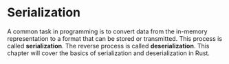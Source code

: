 # Serialization

A common task in programming is to convert data from the in-memory representation to a format that can be stored or transmitted. This process is called __serialization__. The reverse process is called __deserialization__. This chapter will cover the basics of serialization and deserialization in Rust.